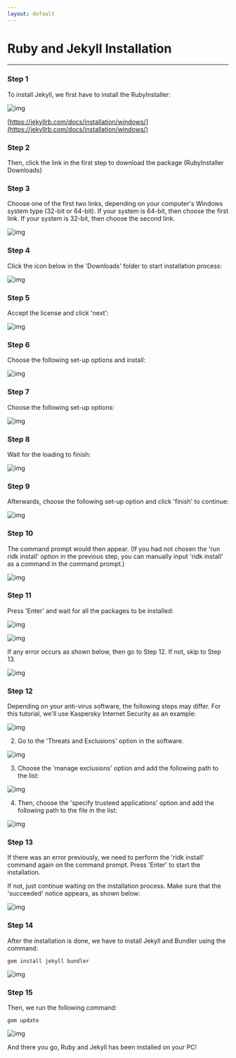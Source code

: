 ```yaml
---
layout: default
---
```


# Ruby and Jekyll Installation
----

### Step 1
To install Jekyll, we first have to install the RubyInstaller:

![img](https://raw.githubusercontent.com/farz-hkh/extra182/master/assets/images/r22.png)

[https://jekyllrb.com/docs/installation/windows/](https://jekyllrb.com/docs/installation/windows/)

### Step 2
Then, click the link in the first step to download the package (RubyInstaller Downloads)

### Step 3
Choose one of the first two links, depending on your computer's Windows system type (32-bit or 64-bit). If your system is 64-bit, then choose the first link. If your system is 32-bit, then choose the second link.

![img](https://raw.githubusercontent.com/farz-hkh/extra182/master/assets/images/r1.png)

### Step 4
Click the icon below in the 'Downloads' folder to start installation process:

![img](https://raw.githubusercontent.com/farz-hkh/extra182/master/assets/images/r2.png)

### Step 5
Accept the license and click 'next':

![img](https://raw.githubusercontent.com/farz-hkh/extra182/master/assets/images/r3.png)

### Step 6
Choose the following set-up options and install:

![img](https://raw.githubusercontent.com/farz-hkh/extra182/master/assets/images/r4.png)

### Step 7
Choose the following set-up options:

![img](https://raw.githubusercontent.com/farz-hkh/extra182/master/assets/images/r5.png)

### Step 8
Wait for the loading to finish:

![img](https://raw.githubusercontent.com/farz-hkh/extra182/master/assets/images/r6.png)

### Step 9
Afterwards, choose the following set-up option and click 'finish' to continue:

![img](https://raw.githubusercontent.com/farz-hkh/extra182/master/assets/images/r7.png)

### Step 10
The command prompt would then appear. (If you had not chosen the 'run ridk install' option in the previous step, you can manually input 'ridk install' as a command in the command prompt.)

![img](https://raw.githubusercontent.com/farz-hkh/extra182/master/assets/images/r8.png)
### Step 11
Press 'Enter' and wait for all the packages to be installed:

![img](https://raw.githubusercontent.com/farz-hkh/extra182/master/assets/images/r9.png)

![img](https://raw.githubusercontent.com/farz-hkh/extra182/master/assets/images/r10.png)

If any error occurs as shown below, then go to Step 12. If not, skip to Step 13.

![img](https://raw.githubusercontent.com/farz-hkh/extra182/master/assets/images/r11.png)

### Step 12
Depending on your anti-virus software, the following steps may differ. For this tutorial, we'll use Kaspersky Internet Security as an example:

![img](https://raw.githubusercontent.com/farz-hkh/extra182/master/assets/images/r12.png)


2. Go to the 'Threats and Exclusions' option in the software.

![img](https://raw.githubusercontent.com/farz-hkh/extra182/master/assets/images/r13.png)

3. Choose the 'manage exclusions' option and add the following path to the list:

![img](https://raw.githubusercontent.com/farz-hkh/extra182/master/assets/images/r14.png)

4. Then, choose the 'specify trusteed applications' option and add the following path to the file in the list:

![img](https://raw.githubusercontent.com/farz-hkh/extra182/master/assets/images/r15.png)
### Step 13
If there was an error previously, we need to perform the 'ridk install' command again on the command prompt. Press 'Enter' to start the installation.

If not, just continue waiting on the installation process. Make sure that the 'succeeded' notice appears, as shown below:

![img](https://raw.githubusercontent.com/farz-hkh/extra182/master/assets/images/r16.png)

### Step 14
After the installation is done, we have to install Jekyll and Bundler using the command:

```
gem install jekyll bundler
```

![img](https://raw.githubusercontent.com/farz-hkh/extra182/master/assets/images/r17.png)

### Step 15
Then, we run the following command:

```
gem update
```
![img](https://raw.githubusercontent.com/farz-hkh/extra182/master/assets/images/r18.png)



And there you go, Ruby and Jekyll has been installed on your PC!
